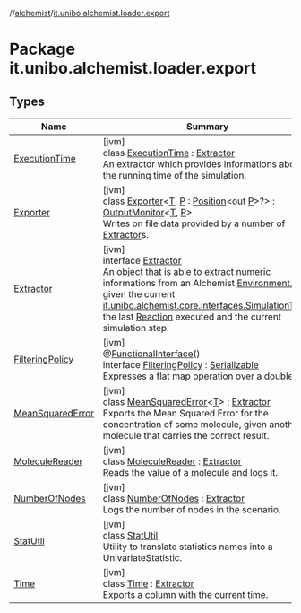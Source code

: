 //[alchemist](../../index.md)/[it.unibo.alchemist.loader.export](index.md)

# Package it.unibo.alchemist.loader.export

## Types

| Name | Summary |
|---|---|
| [ExecutionTime](-execution-time/index.md) | [jvm]<br>class [ExecutionTime](-execution-time/index.md) : [Extractor](-extractor/index.md)<br>An extractor which provides informations about the running time of the simulation. |
| [Exporter](-exporter/index.md) | [jvm]<br>class [Exporter](-exporter/index.md)<[T](-exporter/index.md), [P](-exporter/index.md) : [Position](../it.unibo.alchemist.model.interfaces/-position/index.md)<out [P](../it.unibo.alchemist.loader.shapes/-rectangle/index.md)>?> : [OutputMonitor](../it.unibo.alchemist.boundary.interfaces/-output-monitor/index.md)<[T](https://docs.oracle.com/javase/8/docs/api/java/lang/Iterable.html), [P](../it.unibo.alchemist.loader.shapes/-rectangle/index.md)> <br>Writes on file data provided by a number of [Extractor](-extractor/index.md)s. |
| [Extractor](-extractor/index.md) | [jvm]<br>interface [Extractor](-extractor/index.md)<br>An object that is able to extract numeric informations from an Alchemist [Environment](../it.unibo.alchemist.model.interfaces/-environment/index.md), given the current [it.unibo.alchemist.core.interfaces.Simulation](../it.unibo.alchemist.core.interfaces/-simulation/index.md)[Time](../it.unibo.alchemist.model.interfaces/-time/index.md), the last [Reaction](../it.unibo.alchemist.model.interfaces/-reaction/index.md) executed and the current simulation step. |
| [FilteringPolicy](-filtering-policy/index.md) | [jvm]<br>@[FunctionalInterface](https://docs.oracle.com/javase/8/docs/api/java/lang/FunctionalInterface.html)()<br>interface [FilteringPolicy](-filtering-policy/index.md) : [Serializable](https://docs.oracle.com/javase/8/docs/api/java/io/Serializable.html)<br>Expresses a flat map operation over a double. |
| [MeanSquaredError](-mean-squared-error/index.md) | [jvm]<br>class [MeanSquaredError](-mean-squared-error/index.md)<[T](-mean-squared-error/index.md)> : [Extractor](-extractor/index.md)<br>Exports the Mean Squared Error for the concentration of some molecule, given another molecule that carries the correct result. |
| [MoleculeReader](-molecule-reader/index.md) | [jvm]<br>class [MoleculeReader](-molecule-reader/index.md) : [Extractor](-extractor/index.md)<br>Reads the value of a molecule and logs it. |
| [NumberOfNodes](-number-of-nodes/index.md) | [jvm]<br>class [NumberOfNodes](-number-of-nodes/index.md) : [Extractor](-extractor/index.md)<br>Logs the number of nodes in the scenario. |
| [StatUtil](-stat-util/index.md) | [jvm]<br>class [StatUtil](-stat-util/index.md)<br>Utility to translate statistics names into a UnivariateStatistic. |
| [Time](-time/index.md) | [jvm]<br>class [Time](-time/index.md) : [Extractor](-extractor/index.md)<br>Exports a column with the current time. |
